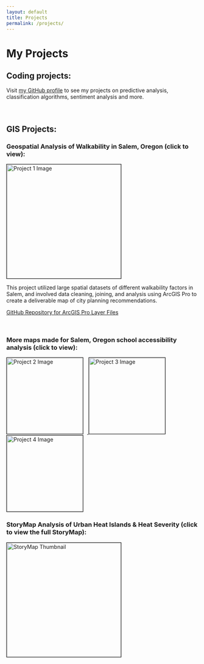 ```yaml
---
layout: default
title: Projects
permalink: /projects/
---
```


# My Projects

## Coding projects:

Visit [my GitHub profile](https://github.com/siegelhannah) to see my projects on predictive analysis, classification algorithms, sentiment analysis and more.
<br><br><br>

## GIS Projects:

### Geospatial Analysis of Walkability in Salem, Oregon (click to view):

<a href="{{ site.baseurl }}/assets/Salem_Final_Project.pdf">
    <img src="{{ site.baseurl }}/assets/FinalMapNeighborhoodIssues.jpg" alt="Project 1 Image" style="width: 300px; border: 1px solid black;">
</a><br>

This project utilized large spatial datasets of different walkability factors in Salem, and involved data cleaning, joining, and analysis using ArcGIS Pro to create a deliverable map of city planning recommendations.

[GitHub Repository for ArcGIS Pro Layer Files](https://github.com/siegelhannah/Salem-Walkability)

<br>

### More maps made for Salem, Oregon school accessibility analysis (click to view):

<a href="{{ site.baseurl }}/assets/Layout2.pdf">
    <img src="{{ site.baseurl }}/assets/Layout2_page-0001.jpg" alt="Project 2 Image" style="width: 200px; border: 1px solid black; display: inline-block; margin-right: 10px;">
</a>
<a href="{{ site.baseurl }}/assets/Layout1.pdf">
    <img src="{{ site.baseurl }}/assets/Layout1_page-0001.jpg" alt="Project 3 Image" style="width: 200px; border: 1px solid black; display: inline-block; margin-right: 10px;">
</a>
<a href="{{ site.baseurl }}/assets/Layout3.pdf">
    <img src="{{ site.baseurl }}/assets/Layout3.jpg" alt="Project 4 Image" style="width: 200px; border: 1px solid black; display: inline-block; margin-right: 10px;">
</a>

<br>

### StoryMap Analysis of Urban Heat Islands & Heat Severity (click to view the full StoryMap):

<a href="https://storymaps.arcgis.com/stories/3404180deb1c4478bef3eb87f87327ff" target="_blank">
    <img src="{{ site.baseurl }}/assets/storymapScreenshot.jpg" alt="StoryMap Thumbnail" style="width: 300px; border: 1px solid black;">
</a>

<br>
